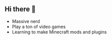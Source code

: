 ## Hi there 👋

- Massive nerd
- Play a ton of video games
- Learning to make Minecraft mods and plugins
